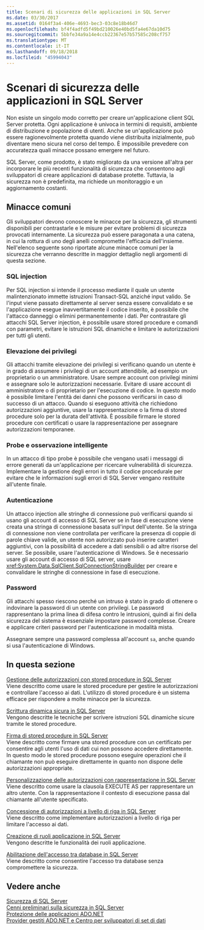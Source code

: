 ```yaml
---
title: Scenari di sicurezza delle applicazioni in SQL Server
ms.date: 03/30/2017
ms.assetid: 0164f3a4-406e-4693-bec3-03c8e18b46d7
ms.openlocfilehash: bf4f4adfd5f49bd210026e40bd5fa4e67da10d75
ms.sourcegitcommit: 5bbfe34a9a14e4ccb22367e57b57585c208cf757
ms.translationtype: MT
ms.contentlocale: it-IT
ms.lasthandoff: 09/18/2018
ms.locfileid: "45994043"
---
```

# <a name="application-security-scenarios-in-sql-server"></a>Scenari di sicurezza delle applicazioni in SQL Server
Non esiste un singolo modo corretto per creare un'applicazione client SQL Server protetta. Ogni applicazione è univoca in termini di requisiti, ambiente di distribuzione e popolazione di utenti. Anche se un'applicazione può essere ragionevolmente protetta quando viene distribuita inizialmente, può diventare meno sicura nel corso del tempo. È impossibile prevedere con accuratezza quali minacce possano emergere nel futuro.  
  
 SQL Server, come prodotto, è stato migliorato da una versione all'altra per incorporare le più recenti funzionalità di sicurezza che consentono agli sviluppatori di creare applicazioni di database protette. Tuttavia, la sicurezza non è predefinita, ma richiede un monitoraggio e un aggiornamento costanti.  
  
## <a name="common-threats"></a>Minacce comuni  
 Gli sviluppatori devono conoscere le minacce per la sicurezza, gli strumenti disponibili per contrastarle e le misure per evitare problemi di sicurezza provocati internamente. La sicurezza può essere paragonata a una catena, in cui la rottura di uno degli anelli compromette l'efficacia dell'insieme. Nell'elenco seguente sono riportate alcune minacce comuni per la sicurezza che verranno descritte in maggior dettaglio negli argomenti di questa sezione.  
  
### <a name="sql-injection"></a>SQL injection  
 Per SQL injection si intende il processo mediante il quale un utente malintenzionato immette istruzioni Transact-SQL anziché input valido. Se l'input viene passato direttamente al server senza essere convalidato e se l'applicazione esegue inavvertitamente il codice inserito, è possibile che l'attacco danneggi o elimini permanentemente i dati. Per contrastare gli attacchi SQL Server injection, è possibile usare stored procedure e comandi con parametri, evitare le istruzioni SQL dinamiche e limitare le autorizzazioni per tutti gli utenti.  
  
### <a name="elevation-of-privilege"></a>Elevazione dei privilegi  
 Gli attacchi tramite elevazione dei privilegi si verificano quando un utente è in grado di assumere i privilegi di un account attendibile, ad esempio un proprietario o un amministratore. Usare sempre account con privilegi minimi e assegnare solo le autorizzazioni necessarie. Evitare di usare account di amministratore o di proprietario per l'esecuzione di codice. In questo modo è possibile limitare l'entità dei danni che possono verificarsi in caso di successo di un attacco. Quando si eseguono attività che richiedono autorizzazioni aggiuntive, usare la rappresentazione o la firma di stored procedure solo per la durata dell'attività. È possibile firmare le stored procedure con certificati o usare la rappresentazione per assegnare autorizzazioni temporanee.  
  
### <a name="probing-and-intelligent-observation"></a>Probe e osservazione intelligente  
 In un attacco di tipo probe è possibile che vengano usati i messaggi di errore generati da un'applicazione per ricercare vulnerabilità di sicurezza. Implementare la gestione degli errori in tutto il codice procedurale per evitare che le informazioni sugli errori di SQL Server vengano restituite all'utente finale.  
  
### <a name="authentication"></a>Autenticazione  
 Un attacco injection alle stringhe di connessione può verificarsi quando si usano gli account di accesso di SQL Server se in fase di esecuzione viene creata una stringa di connessione basata sull'input dell'utente. Se la stringa di connessione non viene controllata per verificare la presenza di coppie di parole chiave valide, un utente non autorizzato può inserire caratteri aggiuntivi, con la possibilità di accedere a dati sensibili o ad altre risorse del server. Se possibile, usare l'autenticazione di Windows. Se è necessario usare gli account di accesso di SQL server, usare <xref:System.Data.SqlClient.SqlConnectionStringBuilder> per creare e convalidare le stringhe di connessione in fase di esecuzione.  
  
### <a name="passwords"></a>Password  
 Gli attacchi spesso riescono perché un intruso è stato in grado di ottenere o indovinare la password di un utente con privilegi. Le password rappresentano la prima linea di difesa contro le intrusioni, quindi ai fini della sicurezza del sistema è essenziale impostare password complesse. Creare e applicare criteri password per l'autenticazione in modalità mista.  
  
 Assegnare sempre una password complessa all'account `sa`, anche quando si usa l'autenticazione di Windows.  
  
## <a name="in-this-section"></a>In questa sezione  
 [Gestione delle autorizzazioni con stored procedure in SQL Server](../../../../../docs/framework/data/adonet/sql/managing-permissions-with-stored-procedures-in-sql-server.md)  
 Viene descritto come usare le stored procedure per gestire le autorizzazioni e controllare l'accesso ai dati. L'utilizzo di stored procedure è un sistema efficace per rispondere a molte minacce per la sicurezza.  
  
 [Scrittura dinamica sicura in SQL Server](../../../../../docs/framework/data/adonet/sql/writing-secure-dynamic-sql-in-sql-server.md)  
 Vengono descritte le tecniche per scrivere istruzioni SQL dinamiche sicure tramite le stored procedure.  
  
 [Firma di stored procedure in SQL Server](../../../../../docs/framework/data/adonet/sql/signing-stored-procedures-in-sql-server.md)  
 Viene descritto come firmare una stored procedure con un certificato per consentire agli utenti l'uso di dati cui non possono accedere direttamente. In questo modo le stored procedure possono eseguire operazioni che il chiamante non può eseguire direttamente in quanto non dispone delle autorizzazioni appropriate.  
  
 [Personalizzazione delle autorizzazioni con rappresentazione in SQL Server](../../../../../docs/framework/data/adonet/sql/customizing-permissions-with-impersonation-in-sql-server.md)  
 Viene descritto come usare la clausola EXECUTE AS per rappresentare un altro utente. Con la rappresentazione il contesto di esecuzione passa dal chiamante all'utente specificato.  
  
 [Concessione di autorizzazioni a livello di riga in SQL Server](../../../../../docs/framework/data/adonet/sql/granting-row-level-permissions-in-sql-server.md)  
 Viene descritto come implementare autorizzazioni a livello di riga per limitare l'accesso ai dati.  
  
 [Creazione di ruoli applicazione in SQL Server](../../../../../docs/framework/data/adonet/sql/creating-application-roles-in-sql-server.md)  
 Vengono descritte le funzionalità dei ruoli applicazione.  
  
 [Abilitazione dell'accesso tra database in SQL Server](../../../../../docs/framework/data/adonet/sql/enabling-cross-database-access-in-sql-server.md)  
 Viene descritto come consentire l'accesso tra database senza compromettere la sicurezza.  
  
## <a name="see-also"></a>Vedere anche  
 [Sicurezza di SQL Server](../../../../../docs/framework/data/adonet/sql/sql-server-security.md)  
 [Cenni preliminari sulla sicurezza in SQL Server](../../../../../docs/framework/data/adonet/sql/overview-of-sql-server-security.md)  
 [Protezione delle applicazioni ADO.NET](../../../../../docs/framework/data/adonet/securing-ado-net-applications.md)  
 [Provider gestiti ADO.NET e Centro per sviluppatori di set di dati](https://go.microsoft.com/fwlink/?LinkId=217917)

